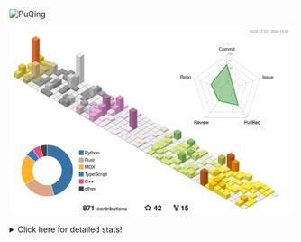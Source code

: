 ![PuQing](https://user-images.githubusercontent.com/27223114/171565019-9a56fae6-b08b-421f-99db-7e830da42371.png)

![](./profile-3d-contrib/profile-season-animate.svg)

<details>
<summary>Click here for detailed stats!</summary>

<!--START_SECTION:waka-->
![Lines of code](https://img.shields.io/badge/From%20Hello%20World%20I%27ve%20Written-1.4%20million%20lines%20of%20code-blue)

**🐱 My GitHub Data** 

> 📦 413.1 kB Used in GitHub's Storage 
 > 
> 🏆 710 Contributions in the Year 2024
 > 
> 🚫 Not Opted to Hire
 > 
> 📜 61 Public Repositories 
 > 
> 🔑 30 Private Repositories 
 > 
**I'm a Night 🦉** 

```text
🌞 Morning                518 commits         ██░░░░░░░░░░░░░░░░░░░░░░░   06.68 % 
🌆 Daytime                3351 commits        ███████████░░░░░░░░░░░░░░   43.23 % 
🌃 Evening                1733 commits        ██████░░░░░░░░░░░░░░░░░░░   22.36 % 
🌙 Night                  2150 commits        ███████░░░░░░░░░░░░░░░░░░   27.73 % 
```


📊 **This Week I Spent My Time On** 

```text
💬 Programming Languages: 
Browsing                 11 hrs 54 mins      ████████░░░░░░░░░░░░░░░░░   33.42 % 
GitHubing                6 hrs 21 mins       ████░░░░░░░░░░░░░░░░░░░░░   17.83 % 
Searching                5 hrs 19 mins       ████░░░░░░░░░░░░░░░░░░░░░   14.93 % 
Python                   4 hrs 42 mins       ███░░░░░░░░░░░░░░░░░░░░░░   13.19 % 
Fish Touching            2 hrs 15 mins       ██░░░░░░░░░░░░░░░░░░░░░░░   06.35 % 

🔥 Editors: 
Chrome                   26 hrs 25 mins      ███████████████████░░░░░░   74.09 % 
VS Code                  7 hrs 47 mins       █████░░░░░░░░░░░░░░░░░░░░   21.84 % 
fish                     1 hr 27 mins        █░░░░░░░░░░░░░░░░░░░░░░░░   04.07 % 

💻 Operating System: 
Mac                      28 hrs 1 min        ████████████████████░░░░░   78.60 % 
Linux                    5 hrs 5 mins        ████░░░░░░░░░░░░░░░░░░░░░   14.28 % 
WSL                      2 hrs 32 mins       ██░░░░░░░░░░░░░░░░░░░░░░░   07.12 % 
```


<!--END_SECTION:waka-->
</details>
